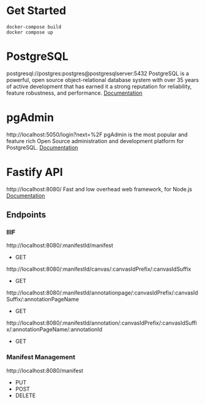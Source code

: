 # Get Started
```
docker-compose build
docker compose up
```

# PostgreSQL
postgresql://postgres:postgres@postgresqlserver:5432
PostgreSQL is a powerful, open source object-relational database system with over 35 years of active development that has earned it a strong reputation for reliability, feature robustness, and performance.
[Documentation](https://www.postgresql.org/docs/current/)

# pgAdmin
http://localhost:5050/login?next=%2F
pgAdmin is the most popular and feature rich Open Source administration and development platform for PostgreSQL.
[Documentation](https://www.pgadmin.org/docs/pgadmin4/7.6/index.html)

# Fastify API
http://localhost:8080/
Fast and low overhead web framework, for Node.js
[Documentation](https://fastify.dev/docs/latest/)

## Endpoints

### IIIF
http://localhost:8080/:manifestId/manifest
- GET

http://localhost:8080/:manifestId/canvas/:canvasIdPrefix/:canvasIdSuffix
- GET

http://localhost:8080/:manifestId/annotationpage/:canvasIdPrefix/:canvasIdSuffix/:annotationPageName
- GET

http://localhost:8080/:manifestId/annotation/:canvasIdPrefix/:canvasIdSuffix/:annotationPageName/:annotationId
- GET

### Manifest Management
http://localhost:8080/manifest
- PUT
- POST
- DELETE
